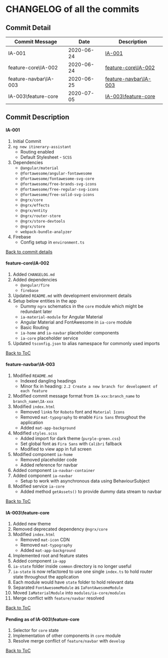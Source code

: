 # CHANGELOG of all the commits


## Commit Detail

| Commit Message        | Date       | Description                                     |
| --------------------- | ---------- | ----------------------------------------------- |
| IA-001                | 2020-06-24 | [IA-001](#ia-001)                               |
| feature-core\IA-002   | 2020-06-24 | [feature-core\IA-002](#feature-core\ia-002)     |
| feature-navbar\IA-003 | 2020-06-25 | [feature-navbar\IA-003](#feature-navbar\ia-003) |
| IA-003\feature-core   | 2020-07-05 | [IA-003\feature-core](#ia-003\feature-core)     |

## Commit Description

#### IA-001

1. Initial Commit
2. `ng new itinerary-assistant`
   - Routing enabled
   - Default Stylesheet - `SCSS`
3. Dependencies
   - `@angular/material`
   - `@fortawesome/angular-fontawesome`
   - `@fortawesome/fontawesome-svg-core`
   - `@fortawesome/free-brands-svg-icons`
   - `@fortawesome/free-regular-svg-icons`
   - `@fortawesome/free-solid-svg-icons`
   - `@ngrx/core`
   - `@ngrx/effects`
   - `@ngrx/entity`
   - `@ngrx/router-store`
   - `@ngrx/store-devtools`
   - `@ngrx/store`
   - `webpack-bundle-analyzer`
4. Firebase
   - Config setup in `environment.ts`

[Back to commit details](#commit-detail)

#### feature-core\IA-002

1. Added `CHANGELOG.md`
2. Added dependencies
   - `@angular/fire`
   - `firebase`
3. Updated `README.md` with development environment details
4. Setup below entities in the app
   -  Dummy `ngrx` schematics in the `core` module which might be redundant later
   -  `ia-material-module` for Angular Material
   -  Angular Material and FontAwesome in `ia-core` module
   -  Basic Routing
   -  `ia-home` and `ia-navbar` placeholder components
   -  `ia-core` placeholder service
8. Updated `tsconfig.json` to alias namespace for commonly used imports

[Back to ToC](#commit-detail)

#### feature-navbar\IA-003

1. Modified `README.md`
   - Indexed dangling headings
   - Minor fix in heading: `2.2 Create a new branch for development of each feature`
2. Modified commit message format from `IA-xxx:branch_name` to `branch_name\IA-xxx`
3. Modified `index.html`
   - Removed `link`s for `Roboto` font and `Material Icons`
   - Removed `mat-typography` to enable `Fira Sans` throughout the application
   - Added `mat-app-background`
4. Modified `styles.scss`
   - Added import for dark theme (`purple-green.css`)
   - Set global font as `Fira Sans` with `Calibri` fallback
   - Modified to view app in full screen
5. Modified component `ia-home`
   - Removed placeholder code
   - Added reference for navbar
6. Added component `ia-navbar-container`
7. Added component `ia-navbar`
   - Setup to work with asynchronous data using BehaviourSubject
8. Modified service `ia-core`
   - Added method `getAssets()` to provide dummy data stream to navbar

[Back to ToC](#commit-detail)

#### IA-003\feature-core

1. Added new theme
2. Removed deprecated dependency `@ngrx/core`
3. Modified `index.html`
   - Removed `mat-icon` CDN
   - Removed `mat-typography`
   - Added `mat-app-background`
4. Implemented root and feature states
5. Added component `ia-app`
6. `ia-state` folder inside `common` directory is no longer useful
7. `ia-state` is now refactored to use one single `index.ts` to hold router state throughout the application
8. Each module would have `state` folder to hold relevant data
9. Separated `FontAwesomeModule` as `IaFontAwesomeModule`
10. Moved `IaMaterialModule` into `modules/ia-core/modules`
11. Merge conflict with `feature/navbar` resolved

[Back to ToC](#commit-detail)

#### Pending as of IA-003\feature-core

1. Selector for `core` state
2. Implementation of other components in `core` module
3. Resolve merge conflict of `feature/navbar` with `develop`

[Back to ToC](#commit-detail)
